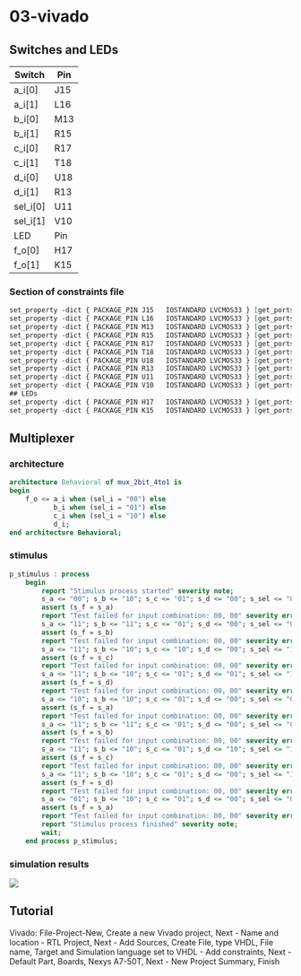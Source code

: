 # 03-vivado
## Switches and LEDs
|Switch|Pin|
|------|---|
|a_i[0]|J15|
|a_i[1]|L16|
|b_i[0]|M13|
|b_i[1]|R15|
|c_i[0]|R17|
|c_i[1]|T18|
|d_i[0]|U18|
|d_i[1]|R13|
|sel_i[0]|U11|
|sel_i[1]|V10|
| LED  |Pin|
|f_o[0]|H17|
|f_o[1]|K15|
### Section of constraints file
```vhdl
set_property -dict { PACKAGE_PIN J15   IOSTANDARD LVCMOS33 } [get_ports { a_i[0] }]; #IO_L24N_T3_RS0_15 Sch=sw[0]
set_property -dict { PACKAGE_PIN L16   IOSTANDARD LVCMOS33 } [get_ports { a_i[1] }]; #IO_L3N_T0_DQS_EMCCLK_14 Sch=sw[1]
set_property -dict { PACKAGE_PIN M13   IOSTANDARD LVCMOS33 } [get_ports { b_i[0] }]; #IO_L6N_T0_D08_VREF_14 Sch=sw[2]
set_property -dict { PACKAGE_PIN R15   IOSTANDARD LVCMOS33 } [get_ports { b_i[1] }]; #IO_L13N_T2_MRCC_14 Sch=sw[3]
set_property -dict { PACKAGE_PIN R17   IOSTANDARD LVCMOS33 } [get_ports { c_i[0] }]; #IO_L12N_T1_MRCC_14 Sch=sw[4]
set_property -dict { PACKAGE_PIN T18   IOSTANDARD LVCMOS33 } [get_ports { c_i[1] }]; #IO_L7N_T1_D10_14 Sch=sw[5]
set_property -dict { PACKAGE_PIN U18   IOSTANDARD LVCMOS33 } [get_ports { d_i[0] }]; #IO_L17N_T2_A13_D29_14 Sch=sw[6]
set_property -dict { PACKAGE_PIN R13   IOSTANDARD LVCMOS33 } [get_ports { d_i[1] }]; #IO_L5N_T0_D07_14 Sch=sw[7]
set_property -dict { PACKAGE_PIN U11   IOSTANDARD LVCMOS33 } [get_ports { sel_i[0] }]; #IO_L19N_T3_A09_D25_VREF_14 Sch=sw[14]
set_property -dict { PACKAGE_PIN V10   IOSTANDARD LVCMOS33 } [get_ports { sel_i[1] }]; #IO_L21P_T3_DQS_14 Sch=sw[15]
## LEDs
set_property -dict { PACKAGE_PIN H17   IOSTANDARD LVCMOS33 } [get_ports { f_o[0] }]; #IO_L18P_T2_A24_15 Sch=led[0]
set_property -dict { PACKAGE_PIN K15   IOSTANDARD LVCMOS33 } [get_ports { f_o[1] }]; #IO_L24P_T3_RS1_15 Sch=led[1]
```
## Multiplexer
### architecture
```vhdl
architecture Behavioral of mux_2bit_4to1 is
begin
    f_o <= a_i when (sel_i = "00") else
           b_i when (sel_i = "01") else
           c_i when (sel_i = "10") else
           d_i;
end architecture Behavioral;
```
### stimulus
```vhdl
p_stimulus : process
    begin
        report "Stimulus process started" severity note;
        s_a <= "00"; s_b <= "10"; s_c <= "01"; s_d <= "00"; s_sel <= "00"; wait for 100 ns;
        assert (s_f = s_a)
        report "Test failed for input combination: 00, 00" severity error;
        s_a <= "11"; s_b <= "11"; s_c <= "01"; s_d <= "00"; s_sel <= "01"; wait for 100 ns;
        assert (s_f = s_b)
        report "Test failed for input combination: 00, 00" severity error;
        s_a <= "11"; s_b <= "10"; s_c <= "10"; s_d <= "00"; s_sel <= "10"; wait for 100 ns;
        assert (s_f = s_c)
        report "Test failed for input combination: 00, 00" severity error;
        s_a <= "11"; s_b <= "10"; s_c <= "01"; s_d <= "01"; s_sel <= "11"; wait for 100 ns;
        assert (s_f = s_d)
        report "Test failed for input combination: 00, 00" severity error;
        s_a <= "10"; s_b <= "10"; s_c <= "01"; s_d <= "00"; s_sel <= "00"; wait for 100 ns;
        assert (s_f = s_a)
        report "Test failed for input combination: 00, 00" severity error;
        s_a <= "11"; s_b <= "11"; s_c <= "01"; s_d <= "00"; s_sel <= "01"; wait for 100 ns;
        assert (s_f = s_b)
        report "Test failed for input combination: 00, 00" severity error;
        s_a <= "11"; s_b <= "10"; s_c <= "01"; s_d <= "10"; s_sel <= "10"; wait for 100 ns;
        assert (s_f = s_c)
        report "Test failed for input combination: 00, 00" severity error;
        s_a <= "11"; s_b <= "10"; s_c <= "01"; s_d <= "00"; s_sel <= "11"; wait for 100 ns;
        assert (s_f = s_d)
        report "Test failed for input combination: 00, 00" severity error;
        s_a <= "01"; s_b <= "10"; s_c <= "01"; s_d <= "00"; s_sel <= "00"; wait for 100 ns;
        assert (s_f = s_a)
        report "Test failed for input combination: 00, 00" severity error;
        report "Stimulus process finished" severity note;
        wait;
    end process p_stimulus;
```
### simulation results
![](img/pc3-graf)
## Tutorial
Vivado: File-Project-New, Create a new Vivado project, Next - Name and location - RTL Project, Next - Add Sources, Create File, type VHDL, File name, Target and Simulation language set to VHDL - Add constraints, Next - Default Part, Boards, Nexys A7-50T, Next - New Project Summary, Finish
